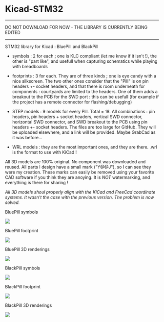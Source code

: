 # Kicad-STM32

---------------------------------------------------------------

DO NOT DOWNLOAD FOR NOW - THE LIBRARY IS CURRENTLY BEING EDITED

---------------------------------------------------------------


STM32 library for Kicad : BluePill and BlackPill

- symbols : 2 for each ; one is KLC compliant (let me know if it isn't !), the other is "part like", and usefull when capturing schematics while playing with breadboards

- footprints : 3 for each. They are of three kinds ; one is eye candy with a nice silkscreen. The two other ones consider that the "Pill" is on pin headers +- socket headers, and that there is room underneath for components : courtyards are limited to the headers. One of them adds a breakout to the PCB for the SWD port : this can be usefull (for example if the project has a remote connector for flashing/debugging)

- STEP models : 9 models for every Pill. Total = 18. All combinations : pin headers, pin headers + socket headers, vertical SWD connector, horizontal SWD connector, and SWD breakout to the PCB using pin headers +- socket headers. The files are too large for GitHub. They will be uploaded elsewhere, and a link will be provided. Maybe GrabCad as it was before...

- WRL models : they are the most important ones, and they are there. .wrl is the format to use with KiCad !

All 3D models are 100% original. No component was downloaded and reused. All parts I design have a small mark ("Y@@J"), so I can see they were my creation. These marks can easily be removed using your favorite CAD software if you think they are anoying. It is *NOT* watermarking, and everything is there for sharing !

*All 3D models shoul properly align with the KiCad and FreeCad coordinate systems. It wasn't the case with the previous version. The problem is now solved.*

BluePill symbols

![](https://raw.githubusercontent.com/yet-another-average-joe/Kicad-STM32/master/images/YAAJ_BluePill_Symbols.PNG)

BluePill footprint

![](https://raw.githubusercontent.com/yet-another-average-joe/Kicad-STM32/master/images/YAAJ_BluePill_Footprint.PNG)

BluePill 3D renderings

![](https://raw.githubusercontent.com/yet-another-average-joe/Kicad-STM32/master/images/YAAJ_BluePill_3D.png)

BlackPill symbols

![](https://raw.githubusercontent.com/yet-another-average-joe/Kicad-STM32/master/images/YAAJ_BlackPill_Symbols.PNG)

BlackPill footprint

![](https://raw.githubusercontent.com/yet-another-average-joe/Kicad-STM32/master/images/YAAJ_BlackPill_Footprint.PNG)

BlackPill 3D renderings

![](https://raw.githubusercontent.com/yet-another-average-joe/Kicad-STM32/master/images/YAAJ_BlackPill_3D.png)
